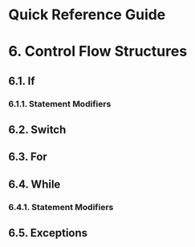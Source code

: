 Quick Reference Guide
=====================

# 6. Control Flow Structures

## 6.1. If

### 6.1.1. Statement Modifiers

## 6.2. Switch

## 6.3. For

## 6.4. While

### 6.4.1. Statement Modifiers

## 6.5. Exceptions
